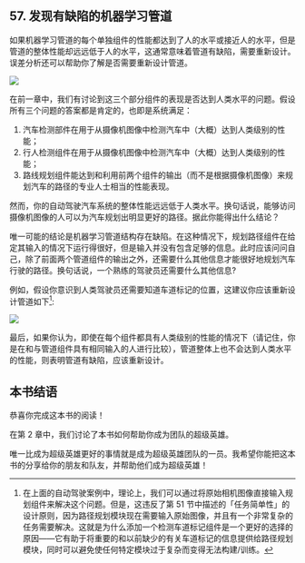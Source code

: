 ## 57. 发现有缺陷的机器学习管道

如果机器学习管道的每个单独组件的性能都达到了人的水平或接近人的水平，但是管道的整体性能却远远低于人的水平，这通常意味着管道有缺陷，需要重新设计。误差分析还可以帮助你了解是否需要重新设计管道。

![](https://raw.githubusercontent.com/AlbertHG/Machine-Learning-Yearning-Chinese-ver/master/md_images/41.png)

在前一章中，我们有讨论到这三个部分组件的表现是否达到人类水平的问题。假设所有三个问题的答案都是肯定的，也即是系统满足：

1. 汽车检测部件在用于从摄像机图像中检测汽车中（大概）达到人类级别的性能；
2. 行人检测组件在用于从摄像机图像中检测汽车中（大概）达到人类级别的性能；
3. 路线规划组件能达到和利用前两个组件的输出（而不是根据摄像机图像）来规划汽车的路径的专业人士相当的性能表现。

然而，你的自动驾驶汽车系统的整体性能远远低于人类水平。换句话说，能够访问摄像机图像的人可以为汽车规划出明显更好的路径。据此你能得出什么结论？

唯一可能的结论是机器学习管道结构存在缺陷。在这种情况下，规划路径组件在给定其输入的情况下运行得很好，但是输入并没有包含足够的信息。此时应该问问自己，除了前面两个管道组件的输出之外，还需要什么其他信息才能很好地规划汽车行驶的路径。换句话说，一个熟练的驾驶员还需要什么其他信息?

例如，假设你意识到人类驾驶员还需要知道车道标记的位置，这建议你应该重新设计管道如下[^1]:

[^1]:在上面的自动驾驶案例中，理论上，我们可以通过将原始相机图像直接输入规划组件来解决这个问题。但是，这违反了第 51 节中描述的「任务简单性」的设计原则，因为路径规划模块现在需要输入原始图像，并且有一个非常复杂的任务需要解决。这就是为什么添加一个检测车道标记组件是一个更好的选择的原因——它有助于将重要的和以前缺少的有关车道标记的信息提供给路径规划模块，同时可以避免使任何特定模块过于复杂而变得无法构建/训练。

![](https://raw.githubusercontent.com/AlbertHG/Machine-Learning-Yearning-Chinese-ver/master/md_images/42.png)

最后，如果你认为，即使在每个组件都具有人类级别的性能的情况下（请记住，你是在和与管道组件具有相同输入的人进行比较），管道整体上也不会达到人类水平的性能，则表明管道有缺陷，应该重新设计。

## 本书结语

恭喜你完成这本书的阅读！

在第 2 章中，我们讨论了本书如何帮助你成为团队的超级英雄。

唯一比成为超级英雄更好的事情就是成为超级英雄团队的一员。我希望你能把这本书的分享给你的朋友和队友，并帮助他们成为超级英雄！